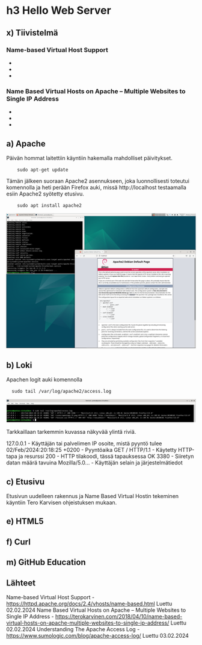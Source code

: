 # h3 Hello Web Server

## x) Tiivistelmä

### Name-based Virtual Host Support
-
-
-

### Name Based Virtual Hosts on Apache – Multiple Websites to Single IP Address
-
-
-

## a) Apache
Päivän hommat laitettiin käyntiin hakemalla mahdolliset päivitykset. 

        sudo apt-get update

Tämän jälkeen suoraan Apache2 asennukseen, joka luonnollisesti toteutui komennolla ja heti perään Firefox auki, missä http://localhost testaamalla esiin Apache2 syötetty etusivu. 

        sudo apt install apache2

![L3](H3_2.png)

## b) Loki
Apachen logit auki komennolla 

      sudo tail /var/log/apache2/access.log

![L3](H3_3.png)

Tarkkaillaan tarkemmin kuvassa näkyvää ylintä riviä. 

127.0.0.1 -  Käyttäjän tai palvelimen IP osoite, mistä pyyntö tulee
02/Feb/2024:20:18:25 +0200 - Pyyntöaika
GET / HTTP/1.1 - Käytetty HTTP-tapa ja resurssi
200 - HTTP tilakoodi, tässä tapauksessa OK
3380 - Siiretyn datan määrä tavuina
Mozilla/5.0... - Käyttäjän selain ja järjestelmätiedot

## c) Etusivu
Etusivun uudelleen rakennus ja Name Based Virtual Hostin tekeminen käyntiin Tero Karvisen ohjeistuksen mukaan. 

## e) HTML5


## f) Curl


## m) GitHub Education


## Lähteet

Name-based Virtual Host Support - https://httpd.apache.org/docs/2.4/vhosts/name-based.html Luettu 02.02.2024
Name Based Virtual Hosts on Apache – Multiple Websites to Single IP Address - https://terokarvinen.com/2018/04/10/name-based-virtual-hosts-on-apache-multiple-websites-to-single-ip-address/ Luettu 02.02.2024
Understanding The Apache Access Log - https://www.sumologic.com/blog/apache-access-log/ Luettu 03.02.2024
